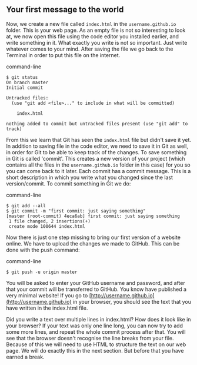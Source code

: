 ## Your first message to the world

Now, we create a new file called `index.html`  in the `username.github.io` folder. This is your web page. As an empty file is not so interesting to look at, we now open this file using the code editor you installed earlier, and write something in it. What exactly you write is not so important. Just write whatever comes to your mind. After saving the file we go back to the Terminal in order to put this file on the internet.

command-line

```
$ git status
On branch master
Initial commit

Untracked files:
  (use "git add <file>..." to include in what will be committed)

    index.html

nothing added to commit but untracked files present (use "git add" to track)
```

From this we learn that  Git has seen the `index.html` file but didn't save it yet. In addition to saving file in the code editor, we need to save it in Git as well, in order for Git to be able to keep track of the changes. To save something in Git is called 'commit'. This creates a new version of your project \(which contains all the files in the `username.github.io` folder in this case\) for you so you can come back to it later. Each commit has a commit message. This is a short description in which you write what you changed since the last version/commit. To commit something in Git we do:

command-line

```
$ git add --all
$ git commit -m "first commit: just saying something"
[master (root-commit) 4eca6ab] first commit: just saying something
 1 file changed, 2 insertions(+)
 create mode 100644 index.html
```

Now there is just one step missing to bring our first version of a website online. We have to upload the changes we made to GitHub. This can be done with the push command:

command-line

```
$ git push -u origin master
```

You will be asked to enter your GitHub username and password, and after that your commit will be transferred to GitHub. You know have published a very minimal website! If you go to  [http://username.github.io](http://username.github.io) in your browser, you should see the text that you have written in the index.html file.

Did you write a text over multiple lines in index.html? How does it look like in your browser? If your text was only one line long, you can now try to add some more lines, and repeat the whole commit process after that. You will see that the browser doesn't recognise the line breaks from your file. Because of this we will need to use HTML to structure the text on our web page. We will do exactly this in the next section. But before that you have earned a break.

